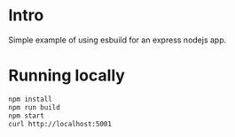 # Intro

Simple example of using esbuild for an express nodejs app.

# Running locally

```bash
npm install
npm run build
npm start
curl http://localhost:5001
```

